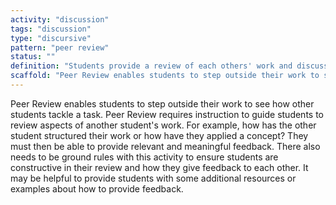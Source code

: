 ```yaml
---
activity: "discussion"
tags: "discussion"
type: "discursive"
pattern: "peer review"
status: ""
definition: "Students provide a review of each others' work and discuss how that student has applied their knowledge to a task."
scaffold: "Peer Review enables students to step outside their work to see how other students tackle a task. Peer Review requires instruction to guide students to review aspects of another student's work. For example, how has the other student structured their work or how have they applied a concept? They must then be able to provide relevant and meaningful feedback. There also needs to be ground rules with this activity to ensure students are constructive in their review and how they give feedback to each other. It may be helpful to provide students with some additional resources or examples about how to provide feedback."
---
```


Peer Review enables students to step outside their work to see how other students tackle a task. Peer Review requires instruction to guide students to review aspects of another student's work. For example, how has the other student structured their work or how have they applied a concept? They must then be able to provide relevant and meaningful feedback. There also needs to be ground rules with this activity to ensure students are constructive in their review and how they give feedback to each other. It may be helpful to provide students with some additional resources or examples about how to provide feedback.
